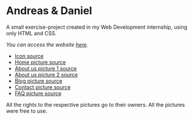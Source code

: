 # Andreas & Daniel
A small exercise-project created in my Web Development internship, using only HTML and CSS.

*You can access the website [here](https://ciocolici.github.io/AndreasAndDaniel/).*


- [Icon source](https://pngtree.com/freepng/programmers-code-the-website-from-the-command-line-flat-vector-illustration_4157702.html)
- [Home picture source](https://pngtree.com/freepng/programmers-code-the-website-from-the-command-line-flat-vector-illustration_4157702.html)
- [About us picture 1 source](https://pngtree.com/freepng/programmer-coding-on-laptop_14121050.html)
- [About us picture 2 source](https://pngtree.com/freepng/young-programmer-writing-program-code_14120242.html)
- [Blog picture source](https://favpng.com/png_view/programmer-data-programmer-computer-program-png/FdYZztKd)
- [Contact picture source](https://favpng.com/png_view/computer-programmer-cliparts-programmer-computer-programming-source-code-clip-art-png/mtTr0LRk)
- [FAQ picture source](https://www.klipartz.com/en/sticker-png-gtiop)
  

All the rights to the respective pictures go to their owners. All the pictures were free to use.
